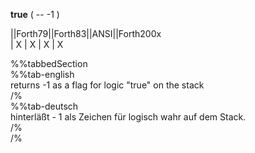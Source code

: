 __true__  ( -- -1 )  
  
  
  
||Forth79||Forth83||ANSI||Forth200x  
|   X    |   X    |  X  |    X  
  
  
  
%%tabbedSection  
%%tab-english  
returns -1 as a flag for logic "true" on the stack  
/%  
%%tab-deutsch  
hinterläßt - 1 als Zeichen für logisch wahr auf dem Stack.  
/%  
/%  
